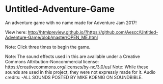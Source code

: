 # Untitled-Adventure-Game

An adventure game with no name made for Adventure Jam 2017!

View here: http://htmlpreview.github.io/?https://github.com/Aescc/Untitled-Adventure-Game/blob/master/OPEN_ME.html

Note: Click three times to begin the game.

Note: The sound effects used in this are available under a Creative Commons Attribution-Noncommercial license: https://creativecommons.org/licenses/by-nc/3.0/us/
Note: While these sounds are used in this project, they were not expressly made for it.
Audio credits:
	-ALL SOUNDS POSTED BY MIKE KOENIG ON SOUNDBIBLE.

